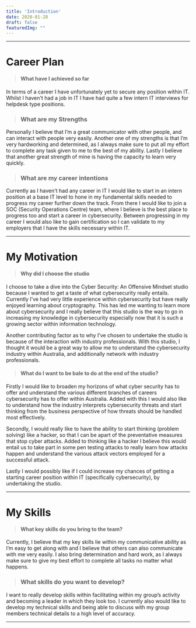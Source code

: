 ```yaml
---
title: 'Introduction'
date: 2020-01-28
draft: false
featuredImg: ""
---
```

************
# Career Plan
> #### What have I achieved so far

In terms of a career I have unfortunately yet to secure any position within IT. Whilst I haven't had a job in IT I have had quite a few intern IT interviews for helpdesk type positions.

> ### What are my Strengths

Personally I believe that I’m a great communicator with other people, and can interact with people very easily. Another one of my strengths is that I’m very hardworking and determined, as I always make sure to put all my effort to complete any task given to me to the best of my ability.  Lastly I believe that another great strength of mine is having the capacity to learn very quickly.

> ###  What are my career intentions

Currently as I haven't had any career in IT I would like to start in an intern position at a base IT level to hone in my fundamental skills needed to progress my career further down the track. From there I would like to join a SOC (Security Operations Centre) team, where I believe is the best place to progress too and start a career in cybersecurity. Between progressing in my career I would also like to gain certification so I can validate to my employers that I have the skills necessary within IT.  

****************************
# My Motivation

> #### Why did I choose the studio

I choose to take a dive into the Cyber Security: An Offensive Mindset studio because I wanted to get a taste of what cybersecurity really entails. Currently I’ve had very little experience within cybersecurity but have really enjoyed learning about cryptography. This has led me wanting to learn more about cybersecurity and I really believe that this studio is the way to go in increasing my knowledge in cybersecurity especially now that it is such a growing sector within information technology.

Another contributing factor as to why I’ve chosen to undertake the studio is because of the interaction with industry professionals. With this studio, I thought it would be a great way to allow me to understand the cybersecurity industry within Australia, and additionally network with industry professionals.

> #### What do I want to be bale to do at the end of the studio?

Firstly I would like to broaden my horizons of what cyber security has to offer and understand the various different branches of careers cybersecurity has to offer within Australia. Added with this I would also like to understand how the industry interprets cybersecurity threats and start thinking from the business perspective of how threats should be handled most effectively.

Secondly, I would really like to have the ability to start thinking (problem solving) like a hacker, so that I can be apart of the preventative measures that stop cyber attacks. Added to thinking like a hacker I believe this would entail us to take part in some pen testing attacks to really learn how attacks happen and understand the various attack vectors employed for a successful attack.  

Lastly I would possibly like if I could increase my chances of getting a starting career position within IT (specifically cybersecurity), by undertaking the studio.

************
# My Skills
> #### What key skills do you bring to the team?

Currently, I believe that my key skills lie within my communicative ability as I’m easy to get along with and I believe that others can also communicate with me very easily. I also bring determination and hard work, as I always make sure to give my best effort to complete all tasks no matter what happens.


> ### What skills do you want to develop? 

I want to really develop skills within facilitating within my group’s activity and becoming a leader in which they look too. I currently also would like to develop my technical skills and being able to discuss with my group members technical details to a high level of accuracy.





************
